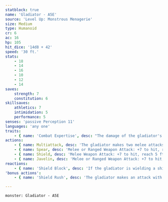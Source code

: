 ```yaml
---
statblock: true
name: 'Gladiator - A5E'
source: 'Level Up: Monstrous Menagerie'
size: Medium
type: Humanoid
cr: 6
ac: 16
hp: 105
hit_dice: '14d8 + 42'
speed: '30 ft.'
stats:
    - 18
    - 14
    - 16
    - 10
    - 12
    - 14
saves:
    strength: 7
    constitution: 6
skillsaves:
    athletics: 7
    intimidation: 5
    performance: 5
senses: 'passive Perception 11'
languages: 'any one'
traits:
    - { name: 'Combat Expertise', desc: "The damage of the gladiator's attacks includes a d6 expertise die." }
actions:
    - { name: Multiattack, desc: 'The gladiator makes two melee attacks with their spear or throws two javelins.' }
    - { name: Spear, desc: 'Melee or Ranged Weapon Attack: +7 to hit, reach 5 ft. or range 20/60 ft., one target. Hit: 11 (2d6 + 4) piercing damage.' }
    - { name: Shield, desc: 'Melee Weapon Attack: +7 to hit, reach 5 ft., one target. Hit: 11 (2d6 + 4) bludgeoning damage.' }
    - { name: Javelin, desc: 'Melee or Ranged Weapon Attack: +7 to hit, reach 5 ft. or range 30/120 ft., one target. Hit: 11 (2d6 + 4) piercing damage.' }
reactions:
    - { name: 'Shield Block', desc: 'If the gladiator is wielding a shield and can see their attacker, they add 3 to their AC against one melee or ranged attack that would hit them.' }
'bonus actions':
    - { name: 'Shield Rush', desc: 'The gladiator makes an attack with their shield. On a hit, the target makes a DC 15 Dexterity saving throw, falling prone on a failure.' }

---
```

```statblock
monster: Gladiator - A5E
```
